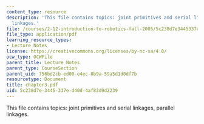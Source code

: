 ```yaml
---
content_type: resource
description: 'This file contains topics: joint primitives and serial linkages, parallel
  linkages.'
file: /courses/2-12-introduction-to-robotics-fall-2005/5c238d7e3445337ed40d4af83d9d2239_chapter3.pdf
file_type: application/pdf
learning_resource_types:
- Lecture Notes
license: https://creativecommons.org/licenses/by-nc-sa/4.0/
ocw_type: OCWFile
parent_title: Lecture Notes
parent_type: CourseSection
parent_uid: 756bd2cb-ed00-e4ec-8b9a-59a5d1d0df7b
resourcetype: Document
title: chapter3.pdf
uid: 5c238d7e-3445-337e-d40d-4af83d9d2239
---
```

This file contains topics: joint primitives and serial linkages, parallel linkages.